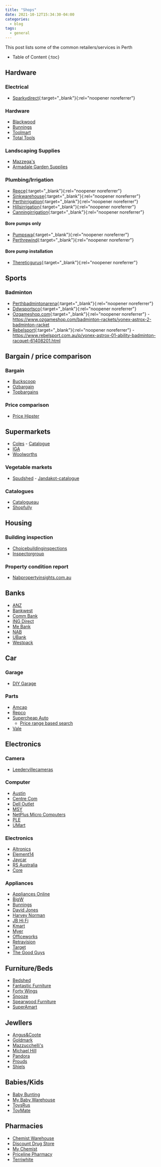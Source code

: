 ```yaml
---
title: "Shops"
date: 2021-10-12T15:34:30-04:00
categories:
  - blog
tags:
  - general
---
```


This post lists some of the common retailers/services in Perth

* Table of Content
{:toc}

## Hardware

### Electrical
- [Sparkydirect](https://www.sparkydirect.com.au/){:target="_blank"}{:rel="noopener noreferrer"}

### Hardware
- [Blackwood](https://www.blackwoods.com.au/)
- [Bunnings](http://www.bunnings.com.au/)
- [Toolmart](https://www.toolmart.com.au/)
- [Total Tools](https://www.totaltools.com.au/)

### Landscaping Supplies
- [Mazzega's](https://www.mlswa.com.au/)
- [Armadale Garden Supplies](https://armadalegardensupplies.com.au/)

### Plumbing/Irrigation
- [Reece](https://www.reece.com.au/){:target="_blank"}{:rel="noopener noreferrer"}
- [Sinkwarehouse](https://www.sinkwarehouse.com.au/){:target="_blank"}{:rel="noopener noreferrer"}
- [Perthirrigation](https://www.perthirrigation.com.au/){:target="_blank"}{:rel="noopener noreferrer"}
- [Hillsirrigation](https://www.hillsirrigation.com.au/){:target="_blank"}{:rel="noopener noreferrer"}
- [Canningirrigation](https://www.canningirrigation.com.au/){:target="_blank"}{:rel="noopener noreferrer"}

#### Bore pumps only
- [Pumpswa](https://pumpswa.com.au/){:target="_blank"}{:rel="noopener noreferrer"}
- [Perthrewind](https://www.perthrewind.com.au/){:target="_blank"}{:rel="noopener noreferrer"}

#### Bore pump installation
- [Thereticgurus](http://thereticgurus.com.au/){:target="_blank"}{:rel="noopener noreferrer"}

## Sports

### Badminton
- [Perthbadmintonarena](https://www.perthbadmintonarena.com/){:target="_blank"}{:rel="noopener noreferrer"}
- [Ddwsportsco](https://ddwsportsco.com.au/){:target="_blank"}{:rel="noopener noreferrer"}
- [Ozgameshop.com](https://www.ozgameshop.com/){:target="_blank"}{:rel="noopener noreferrer"} - https://www.ozgameshop.com/badminton-rackets/yonex-astrox-2-badminton-racket
- [Rebelsport](https://www.rebelsport.com.au/){:target="_blank"}{:rel="noopener noreferrer"} - https://www.rebelsport.com.au/p/yonex-astrox-01-ability-badminton-racquet-61408201.html

## Bargain / price comparison

### Bargain
- [Buckscoop](http://www.buckscoop.com.au/all/deals/discussed)
- [Ozbargain](https://www.ozbargain.com.au/)
- [Topbargains](https://www.topbargains.com.au/)

### Price comparison
- [Price Hipster](https://www.pricehipster.com.au/)

## Supermarkets
- [Coles](http://www.coles.com.au/) - [Catalogue](https://www.coles.com.au/catalogues-and-specials)
- [IGA](http://iga.com.au/)
- [Woolworths](http://www.woolworths.com.au/)

### Vegetable markets
- [Spudshed](http://www.spudshed.com.au/) - [Jandakot-catalogue](https://www.spudshed.com.au/spudshed-jandakot-weekly-specials/)

### Catalogues
- [Catalogueau](https://www.catalogueau.com/)
- [Shopfully](https://www.shopfully.com.au/)

## Housing

### Building inspection
- [Choicebuildinginspections](http://www.choicebuildinginspections.com.au/)
- [Inspectorgroup](http://www.inspectorgroup.com.au/)

### Property condition report
- [Nabpropertyinsights.com.au](https://nabpropertyinsights.com.au/form.php)

## Banks
- [ANZ](https://www.anz.com.au/)
- [Bankwest](http://www.bankwest.com.au/)
- [Comm Bank](https://www.commbank.com.au/)
- [ING Direct](http://www.ingdirect.com.au/)
- [Me Bank](http://www.mebank.com.au/)
- [NAB](http://www.nab.com.au/)
- [UBank](https://www.ubank.com.au/)
- [Westpack](http://www.westpac.com.au/)

## Car

### Garage
- [DIY Garage](https://www.diygaragewa.com.au/)

### Parts
- [Amcap](https://www.amcap.com.au/)
- [Repco](http://www.repco.com.au/)
- [Supercheap Auto](http://www.supercheapauto.com.au/)
  - [Price range based search](https://www.supercheapauto.com.au/search?q=sun%20shade&srule=Price%20Ascending&start=0&sz=60)
- [Vale](https://vealeautoparts.com.au/)

## Electronics

### Camera
- [Leedervillecameras](http://www.leedervillecameras.com.au/)

### Computer
- [Austin](http://www.austin.net.au/)
- [Centre Com](https://centrecom.com.au/)
- [Dell Outlet](https://www.dell.com/learn/au/en/audhs1/campaigns/dell-outlet-au)
- [MSY](http://www.msy.com.au/)
- [NetPlus Micro Computers](http://www.netplus.com.au/)
- [PLE](http://www.ple.com.au/)
- [UMart](https://www.umart.com.au/)

### Electronics
- [Altronics](http://www.altronics.com.au/)
- [Element14](http://au.element14.com/)
- [Jaycar](http://www.jaycar.com.au/)
- [RS Australia](http://au.rs-online.com/web/)
- [Core](https://core-electronics.com.au/)

### Appliances
- [Appliances Online](https://www.appliancesonline.com.au/)
- [BigW](http://www.bigw.com.au/)
- [Bunnings](http://www.bunnings.com.au/)
- [David Jones](http://shop.davidjones.com.au/djs/en/davidjones)
- [Harvey Norman](http://www.harveynorman.com.au/)
- [JB Hi Fi](http://www.jbhifi.com.au/)
- [Kmart](http://www.kmart.com.au/)
- [Myer](http://www.myer.com.au/)
- [Officeworks](http://www.officeworks.com.au/)
- [Retravision](http://www.retravision.com.au/)
- [Target](http://www.target.com.au/)
- [The Good Guys](http://www.thegoodguys.com.au/)

## Furniture/Beds
- [Bedshed](http://www.bedshed.com.au/)
- [Fantastic Furniture](http://www.fantasticfurniture.com.au/)
- [Forty Wings](http://www.fortywinks.com.au/)
- [Snooze](http://www.snooze.com.au/)
- [Spearwood Furniture](http://www.spearwoodfurniture.com.au/)
- [SuperAmart](http://www.superamart.com.au/)

## Jewllers
- [Angus&Coote](https://www.anguscoote.com.au/)
- [Goldmark](https://www.goldmark.com.au/)
- [Mazzucchelli's](http://www.mazzucchellis.com.au/)
- [Michael Hill](http://www.michaelhill.com.au/)
- [Pandora](http://www.pandora.net/en-au)
- [Prouds](http://www.prouds.com.au/)
- [Shiels](http://www.shiels.com.au/)

## Babies/Kids
- [Baby Bunting](http://www.babybunting.com.au/)
- [My Baby Warehouse](http://mybabywarehouse.com.au/)
- [ToysRus](http://www.toysrus.com.au/)
- [ToyMate](https://toymate.com.au/)

## Pharmacies
- [Chemist Warehouse](http://www.chemistwarehouse.com.au/)
- [Discount Drug Store](http://www.discountdrugstores.com.au/)
- [My Chemist](http://www.mychemist.com.au/)
- [Priceline Pharmacy](https://www.priceline.com.au/)
- [Terriwhite](http://www.terrywhitechemists.com.au/)





